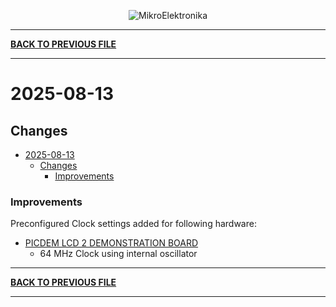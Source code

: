 
<p align="center">
  <img src="http://www.mikroe.com/img/designs/beta/logo_small.png?raw=true" alt="MikroElektronika"/>
</p>

---

**[BACK TO PREVIOUS FILE](../changelog.md)**

---

# 2025-08-13

## Changes

- [2025-08-13](#2025-08-13)
  - [Changes](#changes)
    + [Improvements](#improvements)

### Improvements

Preconfigured Clock settings added for following hardware:

+ [PICDEM LCD 2 DEMONSTRATION BOARD](https://www.microchip.com/en-us/development-tool/DM163030)
  + 64 MHz Clock using internal oscillator

---

**[BACK TO PREVIOUS FILE](../changelog.md)**

---

